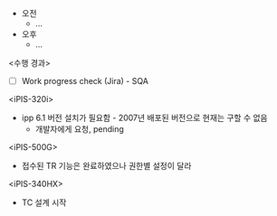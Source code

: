 - 오전
	- ...
- 오후
	- ...

<수행 경과>
- [ ] Work progress check (Jira) - SQA

\<iPIS-320i>
- ipp 6.1 버전 설치가 필요함 - 2007년 배포된 버전으로 현재는 구할 수 없음
	- 개발자에게 요청, pending

\<iPIS-500G>
- 접수된 TR 기능은 완료하였으나 권한별 설정이 달라 

\<iPIS-340HX>
- TC 설계 시작